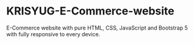 # KRISYUG-E-Commerce-website
 E-Commerce website with pure HTML, CSS, JavaScript and Bootstrap 5 with fully responsive to every device.
